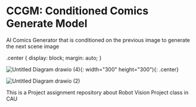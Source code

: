# CCGM: Conditioned Comics Generate Model
AI Comics Generator that is conditioned on the previous image to generate the next scene image

.center {
  display: block;
  margin: auto;
}

![Untitled Diagram drawio (4)](https://github.com/ArfiTech/CCGM-Conditioned-Comics-Generate-Model/assets/60423885/79c2dfaa-493a-40ec-98c8-3b47b88238e5){: width="300" height="300"){: .center}



![Untitled Diagram drawio (2)](https://github.com/ArfiTech/CCGM-Conditioned-Comics-Generate-Model/assets/60423885/210c2633-15b3-48e3-9c1f-dd17f01e9977)


This is a Project assignment repository about Robot Vision Project class in CAU
